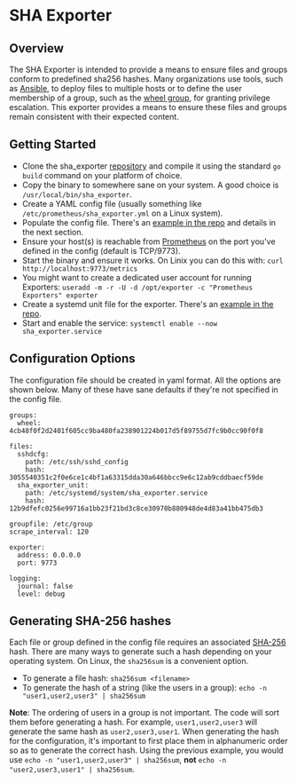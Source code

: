 # SHA Exporter



## Overview

The SHA Exporter is intended to provide a means to ensure files and groups conform to predefined sha256 hashes.  Many organizations use tools, such as [Ansible](https://ansible.com), to deploy files to multiple hosts or to define the user membership of a group, such as the [wheel group](https://en.wikipedia.org/wiki/Wheel_(computing)), for granting privilege escalation.  This exporter provides a means to ensure these files and groups remain consistent with their expected content.

## Getting Started
* Clone the sha_exporter [repository](https://github.com/crooks/sha_exporter) and compile it using the standard `go build` command on your platform of choice.
* Copy the binary to somewhere sane on your system. A good choice is `/usr/local/bin/sha_exporter`.
* Create a YAML config file (usually something like `/etc/prometheus/sha_exporter.yml` on a Linux system).
* Populate the config file. There's an [example in the repo](https://github.com/crooks/sha_exporter/blob/main/examples/sha_exporter.yml) and details in the next section.
* Ensure your host(s) is reachable from [Prometheus](https://prometheus.io/) on the port you've defined in the config (default is TCP/9773).
* Start the binary and ensure it works.  On Linix you can do this with: `curl http://localhost:9773/metrics`
* You might want to create a dedicated user account for running Exporters: `useradd -m -r -U -d /opt/exporter -c "Prometheus Exporters" exporter`
* Create a systemd unit file for the exporter.  There's an [example in the repo](https://github.com/crooks/sha_exporter/blob/main/examples/sha_exporter.service).
* Start and enable the service: `systemctl enable --now sha_exporter.service`

## Configuration Options
The configuration file should be created in yaml format.  All the options are shown below.  Many of these have sane defaults if they're not specified in the config file.
```
groups:
  wheel: 4cb48f0f2d2401f605cc9ba480fa238901224b017d5f89755d7fc9b0cc90f0f8

files:
  sshdcfg:
    path: /etc/ssh/sshd_config
    hash: 3055540351c2f0e6ce1c4bf1a63315dda30a646bbcc9e6c12ab9cddbaecf59de
  sha_exporter_unit:
    path: /etc/systemd/system/sha_exporter.service
    hash: 12b9dfefc0256e99716a1bb23f21bd3c8ce30970b880948de4d83a41bb475db3

groupfile: /etc/group
scrape_interval: 120

exporter:
  address: 0.0.0.0
  port: 9773

logging:
  journal: false
  level: debug
```

## Generating SHA-256 hashes
Each file or group defined in the config file requires an associated [SHA-256](https://en.wikipedia.org/wiki/SHA-2) hash.  There are many ways to generate such a hash depending on your operating system.  On Linux, the `sha256sum` is a convenient option.
* To generate a file hash: `sha256sum <filename>`
* To generate the hash of a string (like the users in a group): `echo -n "user1,user2,user3" | sha256sum`

**Note**: The ordering of users in a group is not important.  The code will sort them before generating a hash.  For example, `user1,user2,user3` will generate the same hash as `user2,user3,user1`.  When generating the hash for the configuration, it's important to first place them in alphanumeric order so as to generate the correct hash.  Using the previous example, you would use `echo -n "user1,user2,user3" | sha256sum`, **not** `echo -n "user2,user3,user1" | sha256sum`.

